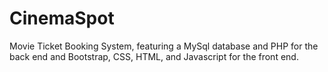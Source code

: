 # CinemaSpot

Movie Ticket Booking System, featuring a MySql database and PHP for the back end and Bootstrap, CSS, HTML, and Javascript for the front end.
